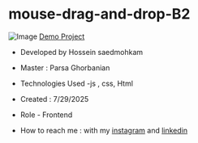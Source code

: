 # mouse-drag-and-drop-B2
![Image]()
[Demo Project]()

- Developed by Hossein saedmohkam

- Master : Parsa Ghorbanian 

- Technologies Used -js , css, Html 

- Created : 7/29/2025

- Role - Frontend

- How to reach me : with my [instagram](https://www.instagram.com/Hossein_saedmohkam.dev) and [linkedin](https://www.linkedin.com/in/Hossein-saedmohkam)
